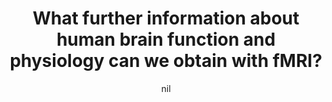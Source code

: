 ---
title: "What further information about human brain function and physiology can we obtain with fMRI?"
project_id: 
date: nil
conference_id: ""
presenters:
   - peter_bandettini
summary: "Krasnow Institute, George Mason University, Washington DC"
file: /assets/presentations/
filename: 
layout: presentation
---